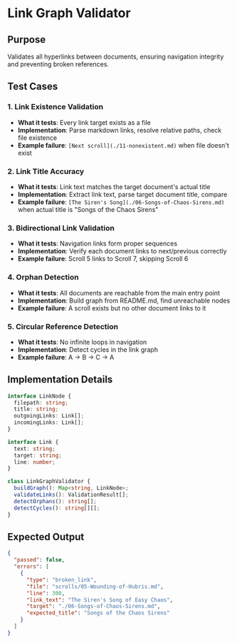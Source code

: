 # Link Graph Validator

## Purpose
Validates all hyperlinks between documents, ensuring navigation integrity and preventing broken references.

## Test Cases

### 1. Link Existence Validation
- **What it tests**: Every link target exists as a file
- **Implementation**: Parse markdown links, resolve relative paths, check file existence
- **Example failure**: `[Next scroll](./11-nonexistent.md)` when file doesn't exist

### 2. Link Title Accuracy
- **What it tests**: Link text matches the target document's actual title
- **Implementation**: Extract link text, parse target document title, compare
- **Example failure**: `[The Siren's Song](./06-Songs-of-Chaos-Sirens.md)` when actual title is "Songs of the Chaos Sirens"

### 3. Bidirectional Link Validation
- **What it tests**: Navigation links form proper sequences
- **Implementation**: Verify each document links to next/previous correctly
- **Example failure**: Scroll 5 links to Scroll 7, skipping Scroll 6

### 4. Orphan Detection
- **What it tests**: All documents are reachable from the main entry point
- **Implementation**: Build graph from README.md, find unreachable nodes
- **Example failure**: A scroll exists but no other document links to it

### 5. Circular Reference Detection
- **What it tests**: No infinite loops in navigation
- **Implementation**: Detect cycles in the link graph
- **Example failure**: A → B → C → A

## Implementation Details

```typescript
interface LinkNode {
  filepath: string;
  title: string;
  outgoingLinks: Link[];
  incomingLinks: Link[];
}

interface Link {
  text: string;
  target: string;
  line: number;
}

class LinkGraphValidator {
  buildGraph(): Map<string, LinkNode>;
  validateLinks(): ValidationResult[];
  detectOrphans(): string[];
  detectCycles(): string[][];
}
```

## Expected Output

```json
{
  "passed": false,
  "errors": [
    {
      "type": "broken_link",
      "file": "scrolls/05-Wounding-of-Hubris.md",
      "line": 300,
      "link_text": "The Siren's Song of Easy Chaos",
      "target": "./06-Songs-of-Chaos-Sirens.md",
      "expected_title": "Songs of the Chaos Sirens"
    }
  ]
}
```